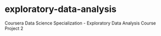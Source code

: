 # exploratory-data-analysis
Coursera Data Science Specialization - Exploratory Data Analysis
Course Project 2
